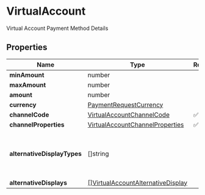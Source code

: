 # VirtualAccount

Virtual Account Payment Method Details

## Properties

| Name | Type | Required | Description |
| ------------ | ------------- | ------------- | ------------- |
| **minAmount** | number |  |  |
**maxAmount** | number |  |  |
**amount** | number |  |  |
**currency** | [PaymentRequestCurrency](PaymentRequestCurrency.md) |  |  |
**channelCode** | [VirtualAccountChannelCode](VirtualAccountChannelCode.md) | ✅ |  |
**channelProperties** | [VirtualAccountChannelProperties](VirtualAccountChannelProperties.md) | ✅ |  |
**alternativeDisplayTypes** | []string |  | Alternative display requested for the virtual account |
**alternativeDisplays** | [[]VirtualAccountAlternativeDisplay](VirtualAccountAlternativeDisplay.md) |  |  |


